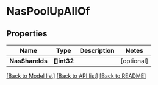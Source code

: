 # NasPoolUpAllOf

## Properties

Name | Type | Description | Notes
------------ | ------------- | ------------- | -------------
**NasShareIds** | **[]int32** |  | [optional] 

[[Back to Model list]](../README.md#documentation-for-models) [[Back to API list]](../README.md#documentation-for-api-endpoints) [[Back to README]](../README.md)


